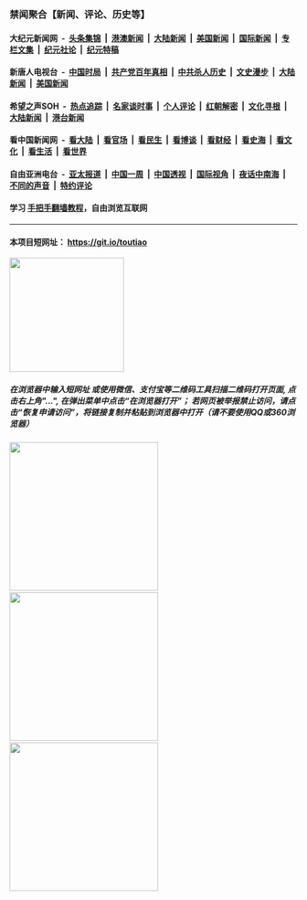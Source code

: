 ### 禁闻聚合【新闻、评论、历史等】

#### 大纪元新闻网 &nbsp;-&nbsp; [头条集锦](indexes/E头条集锦.md?t=02161744) &nbsp;|&nbsp; [港澳新闻](indexes/E港澳新闻.md?t=02161744)  &nbsp;|&nbsp; [大陆新闻](indexes/E大陆新闻.md?t=02161744) &nbsp;|&nbsp; [美国新闻](indexes/E美国新闻.md?t=02161744) &nbsp;|&nbsp; [国际新闻](indexes/E国际新闻.md?t=02161744) &nbsp;|&nbsp; [专栏文集](indexes/E专栏文集.md?t=02161744) &nbsp;|&nbsp; [纪元社论](indexes/E纪元社论.md?t=02161744) &nbsp;|&nbsp; [纪元特稿](indexes/E纪元特稿.md?t=02161744) 

#### 新唐人电视台 &nbsp;-&nbsp; [中国时局](indexes/N中国时局.md?t=02161744) &nbsp;|&nbsp; [共产党百年真相](indexes/N共产党百年真相.md?t=02161744) &nbsp;|&nbsp; [中共杀人历史](indexes/N中共杀人历史.md?t=02161744) &nbsp;|&nbsp; [文史漫步](indexes/N文史漫步.md?t=02161744) &nbsp;|&nbsp; [大陆新闻](indexes/N大陆新闻.md?t=02161744) &nbsp;|&nbsp; [美国新闻](indexes/N美国新闻.md?t=02161744)

#### 希望之声SOH &nbsp;-&nbsp; [热点追踪](indexes/H热点追踪.md?t=02161744) &nbsp;|&nbsp; [名家谈时事](indexes/H名家谈时事.md?t=02161744) &nbsp;|&nbsp; [个人评论](indexes/H个人评论.md?t=02161744)  &nbsp;|&nbsp; [红朝解密](indexes/H红朝解密.md?t=02161744) &nbsp;|&nbsp; [文化寻根](indexes/H文化寻根.md?t=02161744) &nbsp;|&nbsp; [大陆新闻](indexes/H大陆新闻.md?t=02161744) &nbsp;|&nbsp; [港台新闻](indexes/H港台新闻.md?t=02161744)

#### 看中国新闻网 &nbsp;-&nbsp; [看大陆](indexes/S看大陆.md?t=02161744) &nbsp;|&nbsp; [看官场](indexes/S看官场.md?t=02161744) &nbsp;|&nbsp; [看民生](indexes/S看民生.md?t=02161744)  &nbsp;|&nbsp; [看博谈](indexes/S看博谈.md?t=02161744) &nbsp;|&nbsp; [看财经](indexes/S看财经.md?t=02161744) &nbsp;|&nbsp; [看史海](indexes/S看史海.md?t=02161744) &nbsp;|&nbsp; [看文化](indexes/S看文化.md?t=02161744) &nbsp;|&nbsp; [看生活](indexes/S看生活.md?t=02161744) &nbsp;|&nbsp; [看世界](indexes/S看世界.md?t=02161744)

#### 自由亚洲电台 &nbsp;-&nbsp; [亚太报道](indexes/R亚太报道.md?t=02161744) &nbsp;|&nbsp; [中国一周](indexes/R中国一周.md?t=02161744) &nbsp;|&nbsp; [中国透视](indexes/R中国透视.md?t=02161744)  &nbsp;|&nbsp; [国际视角](indexes/R国际视角.md?t=02161744) &nbsp;|&nbsp; [夜话中南海](indexes/R夜话中南海.md?t=02161744) &nbsp;|&nbsp; [不同的声音](indexes/R不同的声音.md?t=02161744) &nbsp;|&nbsp; [特约评论](indexes/R特约评论.md?t=02161744)

#### 学习 [手把手翻墙教程](https://github.com/gfw-breaker/guides/wiki)，自由浏览互联网

----

#### 本项目短网址： https://git.io/toutiao
<img src="https://raw.githubusercontent.com/gfw-breaker/banned-news/master/scripts/img/qr.png" width="200px"/>  

##### 在浏览器中输入短网址 或使用微信、支付宝等二维码工具扫描二维码打开页面, 点击右上角"...", 在弹出菜单中点击“在浏览器打开”； 若网页被举报禁止访问，请点击“恢复申请访问”，将链接复制并粘贴到浏览器中打开（请不要使用QQ或360浏览器）

<img src="https://raw.githubusercontent.com/gfw-breaker/banned-news/master/scripts/img/1.png" width="260px"/> &nbsp; <img src="https://raw.githubusercontent.com/gfw-breaker/banned-news/master/scripts/img/2.png" width="260px"/> &nbsp; <img src="https://raw.githubusercontent.com/gfw-breaker/banned-news/master/scripts/img/3.png" width="260px"/>

